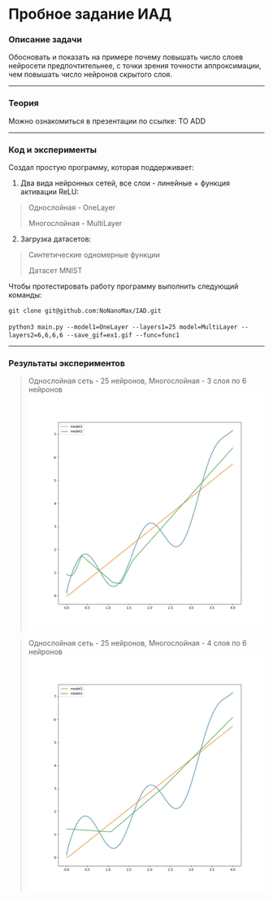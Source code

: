 # Пробное задание ИАД
### Описание задачи
Обосновать и показать на примере почему повышать число слоев нейросети предпочтительнее, с точки зрения точности аппроксимации, чем повышать число нейронов скрытого слоя.

--------
### Теория
Можно ознакомиться в презентации по ссылке: TO ADD

--------
### Код и эксперименты
Создал простую программу, которая поддерживает:
1.  Два вида нейронных сетей, все слои - линейные + функция активации ReLU:
  > Однослойная - OneLayer
  > 
  > Многослойная - MultiLayer
2.  Загрузка датасетов:
  > Синтетические одномерные функции
  > 
  > Датасет MNIST

Чтобы протестировать работу программу выполнить следующий команды:

    git clone git@github.com:NoNanoMax/IAD.git
    
    python3 main.py --model1=OneLayer --layers1=25 model=MultiLayer --layers2=6,6,6,6 --save_gif=ex1.gif --func=func1
    
--------
### Результаты экспериментов
  > Однослойная сеть - 25 нейронов, Многослойная - 3 слоя по 6 нейронов
![](https://github.com/NoNanoMax/IAD/blob/main/gifs/ex1.gif)

  > Однослойная сеть - 25 нейронов, Многослойная - 4 слоя по 6 нейронов
![](https://github.com/NoNanoMax/IAD/blob/main/gifs/ex2.gif)
